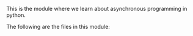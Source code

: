 This is the module where we learn about asynchronous programming in python.

The following are the files in this module: 